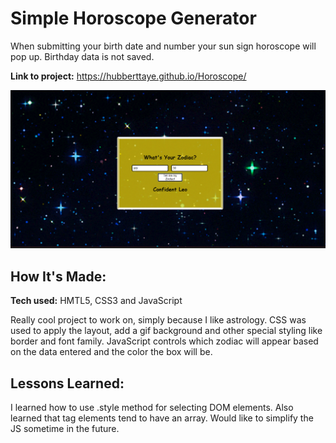 # Simple Horoscope Generator
When submitting your birth date and number your sun sign horoscope will pop up. Birthday data is not saved.

**Link to project:** https://hubberttaye.github.io/Horoscope/

![screenshot of horoscope](img/horoscopescreen.png)

## How It's Made:

**Tech used:** HMTL5, CSS3 and JavaScript

Really cool project to work on, simply because I like astrology. CSS was used to apply the layout, add a gif background and other special styling like border and font family. JavaScript controls which zodiac will appear based on the data entered and the color the box will be.

## Lessons Learned:

I learned how to use .style method for selecting DOM elements. Also learned that tag elements tend to have an array. Would like to simplify the JS sometime in the future.

